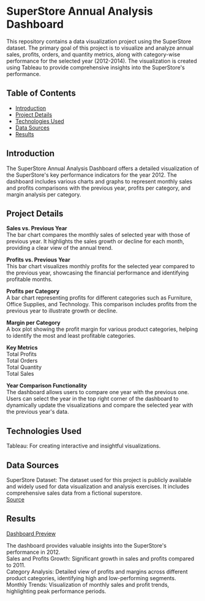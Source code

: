# SuperStore Annual Analysis Dashboard
This repository contains a data visualization project using the SuperStore dataset. The primary goal of this project is to visualize and analyze annual sales, profits, orders, and quantity metrics, along with category-wise performance for the selected year (2012-2014). The visualization is created using Tableau to provide comprehensive insights into the SuperStore's performance.

## Table of Contents
- [Introduction](#introduction)
- [Project Details](#project-details)
- [Technologies Used](#technologies-used)
- [Data Sources](#data-sources)
- [Results](#results)

## Introduction
The SuperStore Annual Analysis Dashboard offers a detailed visualization of the SuperStore's key performance indicators for the year 2012. The dashboard includes various charts and graphs to represent monthly sales and profits comparisons with the previous year, profits per category, and margin analysis per category.

## Project Details
**Sales vs. Previous Year**<br />
The bar chart compares the monthly sales of selected year with those of previous year. It highlights the sales growth or decline for each month, providing a clear view of the annual trend.

**Profits vs. Previous Year**<br />
This bar chart visualizes monthly profits for the selected year compared to the previous year, showcasing the financial performance and identifying profitable months.

**Profits per Category**<br />
A bar chart representing profits for different categories such as Furniture, Office Supplies, and Technology. This comparison includes profits from the previous year to illustrate growth or decline.

**Margin per Category**<br />
A box plot showing the profit margin for various product categories, helping to identify the most and least profitable categories.

**Key Metrics** <br />
Total Profits <br />
Total Orders <br />
Total Quantity <br />
Total Sales <br />

**Year Comparison Functionality**<br />
The dashboard allows users to compare one year with the previous one. Users can select the year in the top right corner of the dashboard to dynamically update the visualizations and compare the selected year with the previous year's data.

## Technologies Used
Tableau: For creating interactive and insightful visualizations.

## Data Sources
SuperStore Dataset: The dataset used for this project is publicly available and widely used for data visualization and analysis exercises. It includes comprehensive sales data from a fictional superstore.<br />
[Source](https://www.kaggle.com/datasets/vivek468/superstore-dataset-final)

## Results
[Dashboard Preview](https://github.com/disanza-franck/SuperStore/assets/146677173/dda73c92-15df-4130-a88f-c15feda7bda3)

The dashboard provides valuable insights into the SuperStore's performance in 2012.<br />
Sales and Profits Growth: Significant growth in sales and profits compared to 2011.<br />
Category Analysis: Detailed view of profits and margins across different product categories, identifying high and low-performing segments.<br />
Monthly Trends: Visualization of monthly sales and profit trends, highlighting peak performance periods.<br />
